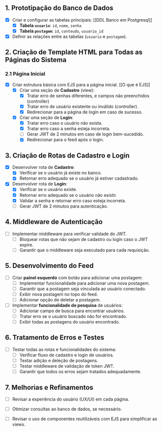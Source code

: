 
## 1. Prototipação do Banco de Dados
- [x] Criar e configurar as tabelas principais: [[DDL Banco em Postgresql]]
  - [x] **Tabela `usuario`**: `id`, `nome`, `senha`
  - [x] **Tabela `postagem`**: `id`, `conteudo`, `usuario_id`
- [x] Definir as relações entre as tabelas (`usuario` e `postagem`).

## 2. Criação de Template HTML para Todas as Páginas do Sistema

### 2.1 Página Inicial
- [x] Criar estrutura básica com EJS para a página inicial. [[O que é EJS]]
  - [x] Criar uma seção de **Cadastro** (view):
    - [x] Tratar erro de senhas diferentes, e campos não preenchidos (controller)
    - [x] Tratar erro de usuário existente ou inválido (controller).
    - [x] Redirecionar para a página de login em caso de sucesso.
  - [x] Criar uma seção de **Login**:
    - [x] Tratar erro caso o usuário não exista.
    - [x] Tratar erro caso a senha esteja incorreta.
    - [ ] Gerar JWT de 2 minutos em caso de login bem-sucedido.
    - [x] Redirecionar para o feed após o login.

## 3. Criação de Rotas de Cadastro e Login
- [x] Desenvolver rota de **Cadastro**:
  - [x] Verificar se o usuário já existe no banco.
  - [x] Retornar erro adequado se o usuário já estiver cadastrado.
- [x] Desenvolver rota de **Login**:
  - [x] Verificar se o usuário existe.
  - [x] Retornar erro adequado se o usuário não existir.
  - [x] Validar a senha e retornar erro caso esteja incorreta.
  - [ ] Gerar JWT de 2 minutos para autenticação.

## 4. Middleware de Autenticação
- [ ] Implementar middleware para verificar validade do JWT.
  - [ ] Bloquear rotas que não sejam de cadastro ou login caso o JWT expire.
  - [ ] Garantir que o middleware seja executado para cada requisição.

## 5. Desenvolvimento do Feed
- [ ] Criar **painel esquerdo** com botão para adicionar uma postagem:
  - [ ] Implementar funcionalidade para adicionar uma nova postagem.
  - [ ] Garantir que a postagem seja vinculada ao usuário conectado.
  - [ ] Exibir nova postagem no topo do feed.
  - [ ] Adicionar opção de deletar a postagem.
- [ ] Implementar **funcionalidade de pesquisa** de usuários:
  - [ ] Adicionar campo de busca para encontrar usuários.
  - [ ] Tratar erro se o usuário buscado não for encontrado.
  - [ ] Exibir todas as postagens do usuário encontrado.

## 6. Tratamento de Erros e Testes
- [ ] Testar todas as rotas e funcionalidades do sistema:
  - [ ] Verificar fluxo de cadastro e login de usuários.
  - [ ] Testar adição e deleção de postagens.
  - [ ] Testar middleware de validação de token JWT.
  - [ ] Garantir que todos os erros sejam tratados adequadamente.

## 7. Melhorias e Refinamentos
- [ ] Revisar a experiência do usuário (UX/UI) em cada página.
- [ ] Otimizar consultas ao banco de dados, se necessário.
- [ ] Revisar o uso de componentes reutilizáveis com EJS para simplificar as views.

